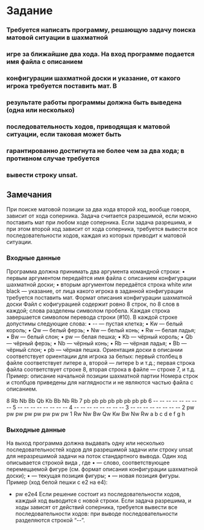 # Задание
### Требуется написать программу, решающую задачу поиска матовой ситуации в шахматной 
### игре за ближайшие два хода. На вход программе подается имя файла с описанием 
### конфигурации шахматной доски и указание, от какого игрока требуется поставить мат. В 
### результате работы программы должна быть выведена (одна или несколько) 
### последовательность ходов, приводящая к матовой ситуации, если таковая может быть 
### гарантированно достигнута не более чем за два хода; в противном случае требуется 
### вывести строку unsat.

## Замечания
 При поиске матовой позиции за два хода второй ход, вообще говоря, зависит от хода 
соперника. Задача считается разрешимой, если можно поставить мат при любом ходе 
соперника. Если задача разрешима, и при этом второй ход зависит от хода соперника, 
требуется вывести все последовательности ходов, каждая из которых приводит к матовой 
ситуации.
### Входные данные
 Программа должна принимать два аргумента командной строки:
 • первым аргументом передаётся имя файла с описанием конфигурации шахматной 
доски;
 • вторым аргументом передаётся строка white или black — указание, от лица какого 
игрока в заданной конфигурации требуется поставить мат.
 Формат описания конфигурации шахматной доски
 Файл с кофигурацией содержит ровно 8 строк, по 8 слов в каждой; слова разделены 
символом пробела. Каждая строка завершается символом перевода строки (#10). В каждой 
строке допустимы следующие слова:
 • -- — пустая клетка;
 • Kw — белый король;
 • Qw — белый ферзь;
 • Nw — белый конь;
 • Rw — белая ладья;
 • Bw — белый слон;
 • pw — белая пешка;
 • Kb — чёрный король;
 • Qb — чёрный ферзь;
 • Nb — чёрный конь;
 • Rb — чёрная ладья;
 • Bb — чёрный слон;
 • pb — чёрная пешка.
 Ориентация доски в описании соответствует ориентации для игрока за белых: первый 
столбец в файле соответствует литере a, второй — литере b и т.д.; первая строка файла 
соответствует строке 8, вторая строка в файле — строке 7, и т.д.
 Пример: описание начальной позиции шахматной партии
 Номера строк и столбцов приведены для наглядности и не являются частью файла с 
описанием.

 8 Rb Nb Bb Qb Kb Bb Nb Rb
 7 pb pb pb pb pb pb pb pb
 6 -- -- -- -- -- -- -- --
 5 -- -- -- -- -- -- -- --
 4 -- -- -- -- -- -- -- --
 3 -- -- -- -- -- -- -- --
 2 pw pw pw pw pw pw pw pw 
 1 Rw Nw Bw Qw Kw Bw Nw Rw 
   a  b  c  d  e  f  g  h  

### Выходные данные
 На выход программа должна выдавать одну или несколько последовательностей ходов для 
разрешимой задачи или строку unsat для неразрешимой задачи на поток стандартного 
вывода.
 Один ход описывается строкой вида <piece> <from><to>, где
 • <piece> — слово, соответствующее перемещаемой фигуре (см. формат описания 
конфигурации шахматной доски);
 • <from> — текущая позиция фигуры;
 • <to> — новая позиция фигуры.
 Пример (ход белой пешки с e2 на e4):
 - pw e2e4
 Если решение состоит из последовательности ходов, каждый ход выводится с новой 
строки.
 Если задача разрешима, и ходы зависят от действий соперника, требуется вывести все 
последовательности ходов: при выводе последовательности разделяются строкой “--”.
